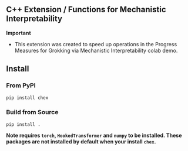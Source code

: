 ## C++ Extension / Functions for Mechanistic Interpretability

**Important**

- This extension was created to speed up operations in the Progress Measures for Grokking via Mechanistic Interpretability colab demo.


## Install
### From PyPI

```
pip install chex
```

### Build from Source

```
pip install .
```

**Note requires `torch`, `HookedTransformer` and `numpy` to be installed. These packages are not installed by default when your install `chex`.**